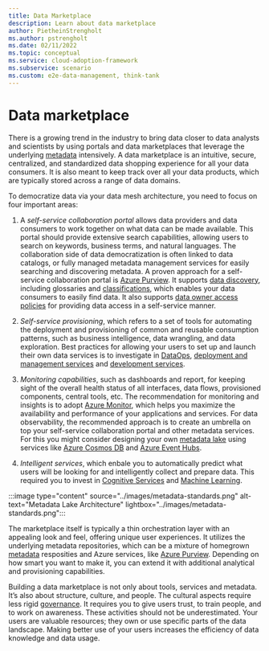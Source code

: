 ```yaml
---
title: Data Marketplace
description: Learn about data marketplace
author: PietheinStrengholt
ms.author: pstrengholt
ms.date: 02/11/2022
ms.topic: conceptual
ms.service: cloud-adoption-framework
ms.subservice: scenario
ms.custom: e2e-data-management, think-tank
---
```


# Data marketplace

There is a growing trend in the industry to bring data closer to data analysts and scientists by using portals and data marketplaces that leverage the underlying [metadata](./metadata-standards.md) intensively. A data marketplace is an intuitive, secure, centralized, and standardized data shopping experience for all your data consumers. It is also meant to keep track over all your data products, which are typically stored across a range of data domains.

To democratize data via your data mesh architecture, you need to focus on four important areas:

1. A *self-service collaboration portal* allows data providers and data consumers to work together on what data can be made available. This portal should provide extensive search capabilities, allowing users to search on keywords, business terms, and natural languages. The collaboration side of data democratization is often linked to data catalogs, or fully managed metadata management services for easily searching and discovering metadata. A proven approach for a self-service collaboration portal is [Azure Purview](/azure/purview/). It supports [data discovery](/azure/purview/how-to-browse-catalog/), including glossaries and [classifications](azure/purview/classification-insights/), which enables your data consumers to easily find data. It also supports [data owner access policies](azure/purview/how-to-data-owner-policy-authoring-generic/) for providing data access in a self-service manner.

2. *Self-service provisioning*, which refers to a set of tools for automating the deployment and provisioning of common and reusable consumption patterns, such as business intelligence, data wrangling, and data exploration. Best practices for allowing your users to  set up and launch their own data services is to investigate in [DataOps](./data-mesh-dataops.md), [deployment and management services](azure/azure-resource-manager/management/overview/) and [development services](azure/devops/).

3. *Monitoring capabilities*, such as dashboards and report, for keeping sight of the overall health status of all interfaces, data flows, provisioned components, central tools, etc. The recommendation for monitoring and insights is to adopt [Azure Monitor](azure/azure-monitor/), which helps you maximize the availability and performance of your applications and services. For data observability, the recommended approach is to create an umbrella on top your self-service collaboration portal and other metadata services. For this you might consider designing your own [metadata lake](./metadata-standards.md) using services like [Azure Cosmos DB](azure/cosmos-db/) and [Azure Event Hubs](azure/event-hubs/).

4. *Intelligent services*, which enbale you to automatically predict what users will be looking for and intelligently collect and prepare data. This required you to invest in [Cognitive Services](azure/cognitive-services/) and [Machine Learning](azure/machine-learning/).

:::image type="content" source="../images/metadata-standards.png" alt-text="Metadata Lake Architecture" lightbox="../images/metadata-standards.png":::

The marketplace itself is typically a thin orchestration layer with an appealing look and feel, offering unique user experiences. It utilizes the underlying metadata repositories, which can be a mixture of homegrown [metadata](./metadata-standards.md) resposities and Azure services, like [Azure Purview](/azure/purview/). Depending on how smart you want to make it, you can extend it with additional analytical and provisioning capabilities.

Building a data marketplace is not only about tools, services and metadata. It’s also about structure, culture, and people. The cultural aspects require less rigid [governance](./data-mesh-governance.md). It requires you to give users trust, to train people, and to work on awareness. These activities should not be underestimated. Your users are valuable resources; they own or use specific parts of the data landscape. Making better use of your users increases the efficiency of data knowledge and data usage.